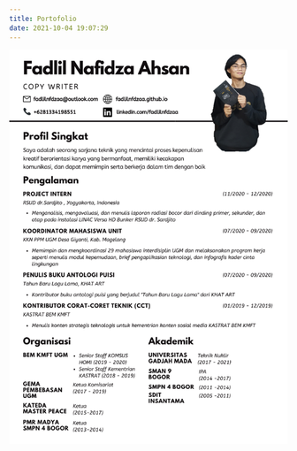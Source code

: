 ```yaml
---
title: Portofolio
date: 2021-10-04 19:07:29
---
```

![resume](https://github.com/fadlilnfdzaa/fadlilnfdzaa.github.io/blob/main/Pengalaman.png?raw=true)